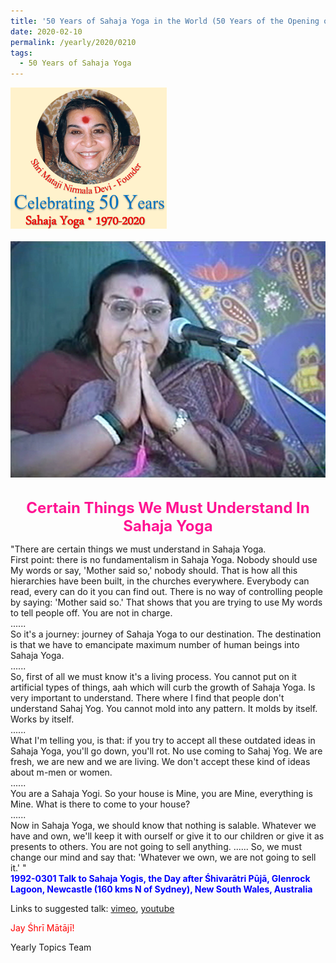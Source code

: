 ```yaml
---
title: '50 Years of Sahaja Yoga in the World (50 Years of the Opening of the Sahasrāra Chakra), Post 6'
date: 2020-02-10
permalink: /yearly/2020/0210
tags:
  - 50 Years of Sahaja Yoga
---
```


<div style="text-align: left"><img src="/images/Celebrating50YearsSahajaYoga.png" width="250" /></div><br>

<div style="text-align: center"><img src="/images/image312.png" /></div>

<br>
<p style="color:DeepPink; text-align:center">
<font size="+2"><b>Certain Things We Must Understand In Sahaja Yoga</b><br></font>
</p>

<p>
"There are certain things we must understand in Sahaja Yoga.<br>
First point: there is no fundamentalism in Sahaja Yoga. Nobody should use My words or say, 'Mother said so,' nobody should. That is how all this hierarchies have been built, in the churches everywhere. Everybody can read, every can do it you can find out. There is no way of controlling people by saying: 'Mother said so.' That shows that you are trying to use My words to tell people off. You are not in charge.<br>
......<br>
So it's a journey: journey of Sahaja Yoga to our destination. The destination is that we have to emancipate maximum number of human beings into Sahaja Yoga.<br> 
......<br>
So, first of all we must know it's a living process. You cannot put on it artificial types of things, aah which will curb the growth of Sahaja Yoga. Is very important to understand. There where I find that people don't understand Sahaj Yog. You cannot mold into any pattern. It molds by itself. Works by itself.<br>
......<br>
What I'm telling you, is that: if you try to accept all these outdated ideas in Sahaja Yoga, you'll go down, you'll rot. No use coming to Sahaj Yog. We are fresh, we are new and we are living. We don't accept these kind of ideas about m-men or women.<br> 
......<br>
You are a Sahaja Yogi. So your house is Mine, you are Mine, everything is Mine. What is there to come to your house?<br>
......<br>
Now in Sahaja Yoga, we should know that nothing is salable. Whatever we have and own, we'll keep it with ourself or give it to our children or give it as presents to others. You are not going to sell anything. ...... So, we must change our mind and say that: 'Whatever we own, we are not going to sell it.' "<br>
<font color="blue"><b>1992-0301 Talk to Sahaja Yogis, the Day after Śhivarātri Pūjā, Glenrock Lagoon, Newcastle (160 kms N of Sydney), New South Wales, Australia</b></font><br>
</p>

Links to suggested talk: <a href="https://vimeo.com/57769944"> vimeo</a>, <a href="https://www.youtube.com/watch?v=KYkP7_V7D-s"> youtube</a><br>

<p style="color:red;">Jay Śhrī Mātājī!<br></p>

Yearly Topics Team